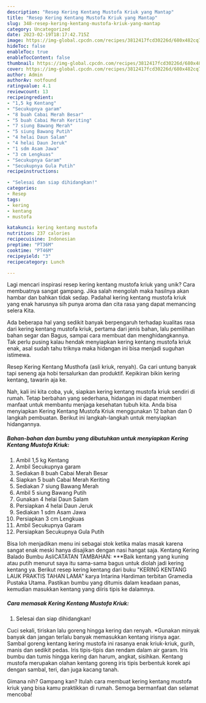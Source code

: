 ```yaml
---
description: "Resep Kering Kentang Mustofa Kriuk yang Mantap"
title: "Resep Kering Kentang Mustofa Kriuk yang Mantap"
slug: 348-resep-kering-kentang-mustofa-kriuk-yang-mantap
category: Uncategorized
date: 2023-02-19T18:17:42.715Z
image: https://img-global.cpcdn.com/recipes/3812417fcd30226d/680x482cq70/kering-kentang-mustofa-kriuk-foto-resep-utama.jpg
hideToc: false
enableToc: true
enableTocContent: false
thumbnail: https://img-global.cpcdn.com/recipes/3812417fcd30226d/680x482cq70/kering-kentang-mustofa-kriuk-foto-resep-utama.jpg
cover: https://img-global.cpcdn.com/recipes/3812417fcd30226d/680x482cq70/kering-kentang-mustofa-kriuk-foto-resep-utama.jpg
author: Admin
authorAv: notfound
ratingvalue: 4.1
reviewcount: 13
recipeingredient:
- "1,5 kg Kentang"
- "Secukupnya garam"
- "8 buah Cabai Merah Besar"
- "5 buah Cabai Merah Keriting"
- "7 siung Bawang Merah"
- "5 siung Bawang Putih"
- "4 helai Daun Salam"
- "4 helai Daun Jeruk"
- "1 sdm Asam Jawa"
- "3 cm Lengkuas"
- "Secukupnya Garam"
- "Secukupnya Gula Putih"
recipeinstructions:

- "Selesai dan siap dihidangkan!"
categories:
- Resep
tags:
- kering
- kentang
- mustofa

katakunci: kering kentang mustofa 
nutrition: 237 calories
recipecuisine: Indonesian
preptime: "PT36M"
cooktime: "PT46M"
recipeyield: "3"
recipecategory: Lunch

---
```





Lagi mencari inspirasi resep kering kentang mustofa kriuk yang unik? Cara membuatnya sangat gampang. Jika salah mengolah maka hasilnya akan hambar dan bahkan tidak sedap. Padahal kering kentang mustofa kriuk yang enak harusnya sih punya aroma dan cita rasa yang dapat memancing selera Kita.





Ada beberapa hal yang sedikit banyak berpengaruh terhadap kualitas rasa dari kering kentang mustofa kriuk, pertama dari jenis bahan, lalu pemilihan bahan segar dan Bagus, sampai cara membuat dan menghidangkannya. Tak perlu pusing kalau hendak menyiapkan kering kentang mustofa kriuk enak,      asal sudah tahu triknya maka hidangan ini bisa menjadi suguhan istimewa.














Resep Kering Kentang Musthofa (asli kriuk, renyah). Ga cari untung banyak tapi seneng aja hobi tersalurkan dan produktif. Kepikiran bikin kering kentang, tawarin aja ke.






Nah, kali ini kita coba, yuk, siapkan kering kentang mustofa kriuk sendiri di rumah. Tetap berbahan yang sederhana, hidangan ini dapat memberi manfaat untuk membantu menjaga kesehatan tubuh kita. Anda bisa menyiapkan Kering Kentang Mustofa Kriuk menggunakan 12 bahan dan 0 langkah pembuatan. Berikut ini langkah-langkah untuk menyiapkan hidangannya.

<!--inarticleads1-->

##### Bahan-bahan dan bumbu yang dibutuhkan untuk menyiapkan Kering Kentang Mustofa Kriuk:

1. Ambil 1,5 kg Kentang
1. Ambil Secukupnya garam
1. Sediakan 8 buah Cabai Merah Besar
1. Siapkan 5 buah Cabai Merah Keriting
1. Sediakan 7 siung Bawang Merah
1. Ambil 5 siung Bawang Putih
1. Gunakan 4 helai Daun Salam
1. Persiapkan 4 helai Daun Jeruk
1. Sediakan 1 sdm Asam Jawa
1. Persiapkan 3 cm Lengkuas
1. Ambil Secukupnya Garam
1. Persiapkan Secukupnya Gula Putih


Bisa loh menjadikan menu ini sebagai stok ketika malas masak karena sangat enak meski hanya disajikan dengan nasi hangat saja. Kentang Kering Balado Bumbu AsliCATATAN TAMBAHAN: ***Baik kentang yang kuning atau putih menurut saya itu sama-sama bagus untuk diolah jadi kering kentang ya. Berikut resep kering kentang dari buku &#34;KERING KENTANG LAUK PRAKTIS TAHAN LAMA&#34; karya Intarina Hardiman terbitan Gramedia Pustaka Utama. Pastikan bumbu yang ditumis dalam keadaan panas, kemudian masukkan kentang yang diiris tipis ke dalamnya. 

<!--inarticleads2-->

##### Cara memasak Kering Kentang Mustofa Kriuk:


1. Selesai dan siap dihidangkan!

Cuci sekali, tiriskan lalu goreng hingga kering dan renyah. *Gunakan minyak banyak dan jangan terlalu banyak memasukkan kentang irisnya agar. Sambal goreng kentang kering mustofa ini rasanya enak kriuk-kriuk, gurih, manis dan sedikit pedas. Iris tipis-tipis dan rendam dalam air garam. Iris bumbu dan tumis hingga kering dan harum, angkat, sisihkan. Kentang mustofa merupakan olahan kentang goreng iris tipis berbentuk korek api dengan sambal, teri, dan juga kacang tanah. 

Gimana nih? Gampang kan? Itulah cara membuat kering kentang mustofa kriuk yang bisa kamu praktikkan di rumah. Semoga bermanfaat dan selamat mencoba!
